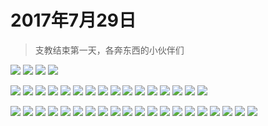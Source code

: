 <link href="../../../css/style.css" rel="stylesheet" >

# 2017年7月29日

> 支教结束第一天，各奔东西的小伙伴们

![](https://yumiao.static.twesix.cn/image/2017/07/29/IMG_0729.PNG)
![](https://yumiao.static.twesix.cn/image/2017/07/29/IMG_0730.PNG)
![](https://yumiao.static.twesix.cn/image/2017/07/29/IMG_0731.jpg)
![](https://yumiao.static.twesix.cn/image/2017/07/29/IMG_0732.jpg)

![](https://yumiao.static.twesix.cn/image/2017/07/29/IMG_0984.PNG)
![](https://yumiao.static.twesix.cn/image/2017/07/29/IMG_0985.PNG)
![](https://yumiao.static.twesix.cn/image/2017/07/29/IMG_0986.PNG)
![](https://yumiao.static.twesix.cn/image/2017/07/29/IMG_0987.PNG)
![](https://yumiao.static.twesix.cn/image/2017/07/29/IMG_0988.PNG)
![](https://yumiao.static.twesix.cn/image/2017/07/29/IMG_0989.JPG)
![](https://yumiao.static.twesix.cn/image/2017/07/29/IMG_0990.JPG)
![](https://yumiao.static.twesix.cn/image/2017/07/29/IMG_0991.JPG)
![](https://yumiao.static.twesix.cn/image/2017/07/29/IMG_0992.JPG)
![](https://yumiao.static.twesix.cn/image/2017/07/29/IMG_0993.JPG)
![](https://yumiao.static.twesix.cn/image/2017/07/29/IMG_0994.JPG)
![](https://yumiao.static.twesix.cn/image/2017/07/29/IMG_0995.JPG)
![](https://yumiao.static.twesix.cn/image/2017/07/29/IMG_0996.JPG)
![](https://yumiao.static.twesix.cn/image/2017/07/29/IMG_0997.JPG)
![](https://yumiao.static.twesix.cn/image/2017/07/29/IMG_0998.JPG)
![](https://yumiao.static.twesix.cn/image/2017/07/29/IMG_0999.JPG)


![](https://yumiao.static.twesix.cn/image/2017/07/29/IMG_1001.JPG)
![](https://yumiao.static.twesix.cn/image/2017/07/29/IMG_1001.JPG)
![](https://yumiao.static.twesix.cn/image/2017/07/29/IMG_1002.JPG)
![](https://yumiao.static.twesix.cn/image/2017/07/29/IMG_1003.JPG)
![](https://yumiao.static.twesix.cn/image/2017/07/29/IMG_1004.JPG)
![](https://yumiao.static.twesix.cn/image/2017/07/29/IMG_1005.JPG)
![](https://yumiao.static.twesix.cn/image/2017/07/29/IMG_1006.JPG)
![](https://yumiao.static.twesix.cn/image/2017/07/29/IMG_1007.JPG)
![](https://yumiao.static.twesix.cn/image/2017/07/29/IMG_1008.PNG)
![](https://yumiao.static.twesix.cn/image/2017/07/29/IMG_1009.JPG)
![](https://yumiao.static.twesix.cn/image/2017/07/29/IMG_1010.JPG)
![](https://yumiao.static.twesix.cn/image/2017/07/29/IMG_1011.JPG)
![](https://yumiao.static.twesix.cn/image/2017/07/29/IMG_1012.JPG)
![](https://yumiao.static.twesix.cn/image/2017/07/29/IMG_1013.JPG)
![](https://yumiao.static.twesix.cn/image/2017/07/29/IMG_1014.JPG)
![](https://yumiao.static.twesix.cn/image/2017/07/29/IMG_1015.JPG)
![](https://yumiao.static.twesix.cn/image/2017/07/29/IMG_1016.JPG)
![](https://yumiao.static.twesix.cn/image/2017/07/29/IMG_1017.JPG)
![](https://yumiao.static.twesix.cn/image/2017/07/29/IMG_1018.PNG)
![](https://yumiao.static.twesix.cn/image/2017/07/29/IMG_1019.PNG)


<script src="../../../js/x-oss-process.js"></script>